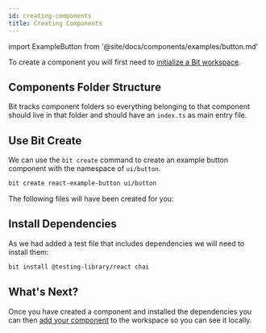 ```yaml
---
id: creating-components
title: Creating Components
---
```


import ExampleButton from '@site/docs/components/examples/button.md'

To create a component you will first need to [initialize a Bit workspace](/getting-started/initializing-workspace).

## Components Folder Structure

Bit tracks component folders so everything belonging to that component should live in that folder and should have an `index.ts` as main entry file.

## Use Bit Create

We can use the `bit create` command to create an example button component with the namespace of `ui/button`. 

```sh
bit create react-example-button ui/button
```

The following files will have been created for you:

<ExampleButton />



<!-- ## The Index file

:arrow_right: Learn more about [Bit Components](/building-with-bit/components).


The `index.ts` file is the file that exports the component



## The Component file

The `button.tsx` file is where we create and export our component


```

:arrow_right: Learn more about [Bit Components](/building-with-bit/components).

## The Composition file

The `button.composition.tsx` file is needed so that we can visualize our component in our workspace.


```

:arrow_right: Learn more about [Bit Compositions](/building-with-bit/compositions).

## The Docs file

This `button.docs.mdx` file is not needed but is very helpful as adds documentation for your component as well as a live playground.


:arrow_right: Learn more about [Bit Documenting](/building-with-bit/documenting). -->

## Install Dependencies

As we had added a test file that includes dependencies we will need to install them:

```sh
bit install @testing-library/react chai
```

<!-- :arrow_right: Learn more about [Bit Dependency Installation](/building-with-bit/dependencies). -->

## What's Next?

Once you have created a component and installed the dependencies you can then [add your component](adding-components) to the workspace so you can see it locally. 
